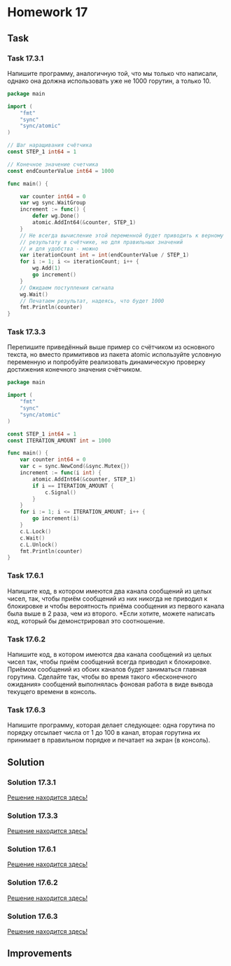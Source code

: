 # Homework 17

## Task

### Task 17.3.1

Напишите программу, аналогичную той, что мы только что написали, однако она должна использовать уже не 1000 горутин, а
только 10.

```go
package main

import (
	"fmt"
	"sync"
	"sync/atomic"
)

// Шаг наращивания счётчика
const STEP_1 int64 = 1

// Конечное значение счетчика
const endCounterValue int64 = 1000

func main() {

	var counter int64 = 0
	var wg sync.WaitGroup
	increment := func() {
		defer wg.Done()
		atomic.AddInt64(&counter, STEP_1)
	}
	// Не всегда вычисление этой переменной будет приводить к верному 
	// результату в счётчике, но для правильных значений 
	// и для удобства - можно
	var iterationCount int = int(endCounterValue / STEP_1)
	for i := 1; i <= iterationCount; i++ {
		wg.Add(1)
		go increment()
	}
	// Ожидаем поступления сигнала
	wg.Wait()
	// Печатаем результат, надеясь, что будет 1000
	fmt.Println(counter)
}
```

### Task 17.3.3

Перепишите приведённый выше пример со счётчиком из основного текста, но вместо примитивов из пакета atomic используйте
условную переменную и попробуйте реализовать динамическую проверку достижения конечного значения счётчиком.

```go
package main

import (
	"fmt"
	"sync"
	"sync/atomic"
)

const STEP_1 int64 = 1
const ITERATION_AMOUNT int = 1000

func main() {
	var counter int64 = 0
	var c = sync.NewCond(&sync.Mutex{})
	increment := func(i int) {
		atomic.AddInt64(&counter, STEP_1)
		if i == ITERATION_AMOUNT {
			c.Signal()
		}
	}
	for i := 1; i <= ITERATION_AMOUNT; i++ {
		go increment(i)
	}
	c.L.Lock()
	c.Wait()
	c.L.Unlock()
	fmt.Println(counter)
}
```

### Task 17.6.1

Напишите код, в котором имеются два канала сообщений из целых чисел, так, чтобы приём сообщений из них никогда не
приводил к блокировке и чтобы вероятность приёма сообщения из первого канала была выше в 2 раза, чем из второго.
*Если хотите, можете написать код, который бы демонстрировал это соотношение.

### Task 17.6.2

Напишите код, в котором имеются два канала сообщений из целых чисел так, чтобы приём сообщений всегда приводил к
блокировке. Приёмом сообщений из обоих каналов будет заниматься главная горутина. Сделайте так, чтобы во время такого
«бесконечного ожидания» сообщений выполнялась фоновая работа в виде вывода текущего времени в консоль.

### Task 17.6.3
Напишите программу, которая делает следующее: одна горутина по порядку отсылает числа от 1 до 100 в канал, вторая
горутина их принимает в правильном порядке и печатает на экран (в консоль).

## Solution

### Solution 17.3.1

[Решение находится здесь!](https://github.com/MoJIoToK/learning_go/blob/master/module17/homework_17.3.1.go)

### Solution 17.3.3

[Решение находится здесь!](https://github.com/MoJIoToK/learning_go/blob/master/module17/homework_17.3.3.go)

### Solution 17.6.1

[Решение находится здесь!](https://github.com/MoJIoToK/learning_go/blob/master/module17/task17.6.1.go)

### Solution 17.6.2

[Решение находится здесь!](https://github.com/MoJIoToK/learning_go/blob/master/module17/task17.6.2.go)

### Solution 17.6.3

[Решение находится здесь!](https://github.com/MoJIoToK/learning_go/blob/master/module17/task17.6.2.go)

## Improvements
